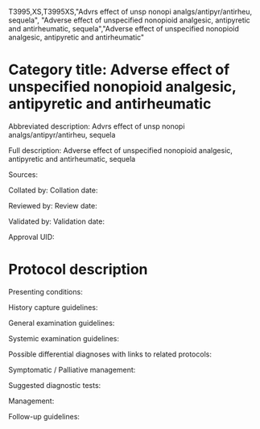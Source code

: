 T3995,XS,T3995XS,"Advrs effect of unsp nonopi analgs/antipyr/antirheu, sequela", "Adverse effect of unspecified nonopioid analgesic, antipyretic and antirheumatic, sequela","Adverse effect of unspecified nonopioid analgesic, antipyretic and antirheumatic"
# Category title: Adverse effect of unspecified nonopioid analgesic, antipyretic and antirheumatic

Abbreviated description: Advrs effect of unsp nonopi analgs/antipyr/antirheu, sequela

Full description: Adverse effect of unspecified nonopioid analgesic, antipyretic and antirheumatic, sequela

Sources:

Collated by:
Collation date:

Reviewed by:
Review date:

Validated by:
Validation date:

Approval UID:

# Protocol description

Presenting conditions:

History capture guidelines:

General examination guidelines:

Systemic examination guidelines:

Possible differential diagnoses with links to related protocols:

Symptomatic / Palliative management:

Suggested diagnostic tests:

Management:

Follow-up guidelines:
